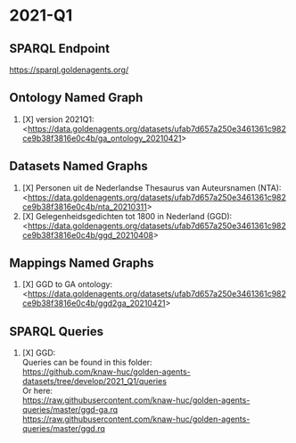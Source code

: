 # 2021-Q1

## SPARQL Endpoint
<https://sparql.goldenagents.org/>

## Ontology Named Graph

1. [X] version 2021Q1: </br> <<https://data.goldenagents.org/datasets/ufab7d657a250e3461361c982ce9b38f3816e0c4b/ga_ontology_20210421>>

## Datasets Named Graphs

1. [X] Personen uit de Nederlandse Thesaurus van Auteursnamen (NTA): </br> <<https://data.goldenagents.org/datasets/ufab7d657a250e3461361c982ce9b38f3816e0c4b/nta_20210311>>
2. [X] Gelegenheidsgedichten tot 1800 in Nederland (GGD): </br> <<https://data.goldenagents.org/datasets/ufab7d657a250e3461361c982ce9b38f3816e0c4b/ggd_20210408>>

## Mappings Named Graphs

1. [X] GGD to GA ontology: </br> <<https://data.goldenagents.org/datasets/ufab7d657a250e3461361c982ce9b38f3816e0c4b/ggd2ga_20210421>>

## SPARQL Queries 

1. [X] GGD: </br> 
Queries can be found in this folder: </br> 
<https://github.com/knaw-huc/golden-agents-datasets/tree/develop/2021_Q1/queries> </br>
Or here: </br>
<https://raw.githubusercontent.com/knaw-huc/golden-agents-queries/master/ggd-ga.rq> </br>
<https://raw.githubusercontent.com/knaw-huc/golden-agents-queries/master/ggd.rq> </br>
